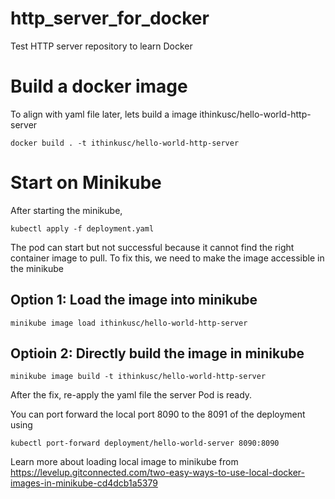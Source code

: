 # http_server_for_docker
Test HTTP server repository to learn Docker 


# Build a docker image
To align with yaml file later, lets build a image ithinkusc/hello-world-http-server
```
docker build . -t ithinkusc/hello-world-http-server
```

# Start on Minikube
After starting the minikube,

```
kubectl apply -f deployment.yaml
```

The pod can start but not successful because it cannot find the right container image to pull.
To fix this, we need to make the image accessible in the minikube

## Option 1: Load the image into minikube
```
minikube image load ithinkusc/hello-world-http-server
```

## Optioin 2: Directly build the image in minikube
```
minikube image build -t ithinkusc/hello-world-http-server
```

After the fix, re-apply the yaml file the server Pod is ready.

You can port forward the local port 8090 to the 8091 of the deployment using

```
kubectl port-forward deployment/hello-world-server 8090:8090
```

Learn more about loading local image to minikube from https://levelup.gitconnected.com/two-easy-ways-to-use-local-docker-images-in-minikube-cd4dcb1a5379 